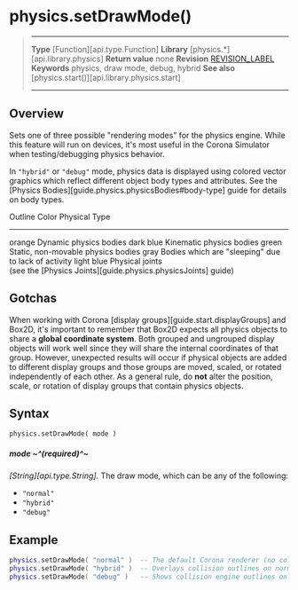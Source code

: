 
# physics.setDrawMode()

> --------------------- ------------------------------------------------------------------------------------------
> __Type__              [Function][api.type.Function]
> __Library__           [physics.*][api.library.physics]
> __Return value__      none
> __Revision__          [REVISION_LABEL](REVISION_URL)
> __Keywords__          physics, draw mode, debug, hybrid
> __See also__          [physics.start()][api.library.physics.start]
> --------------------- ------------------------------------------------------------------------------------------


## Overview

Sets one of three possible "rendering&nbsp;modes" for the physics engine. While this feature will run on devices, it's most useful in the Corona&nbsp;Simulator when testing/debugging physics behavior.

In `"hybrid"` or `"debug"` mode, physics data is displayed using colored vector graphics which reflect different object body types and attributes. See the [Physics Bodies][guide.physics.physicsBodies#body-type] guide for details on body types.

<div class="inner-table">

Outline&nbsp;Color		Physical&nbsp;Type
----------------------	----------------------
orange					Dynamic physics bodies
dark blue				Kinematic physics bodies
green					Static, <nobr>non-movable</nobr> physics bodies
gray					Bodies which are "sleeping" due to lack of activity
light blue				Physical&nbsp;joints <nobr>(see the [Physics Joints][guide.physics.physicsJoints] guide)</nobr>

</div>


## Gotchas

When working with Corona [display&nbsp;groups][guide.start.displayGroups] and Box2D, it's important to remember that Box2D expects all physics objects to share a __global&nbsp;coordinate&nbsp;system__. Both grouped and ungrouped display objects will work well since they will share the internal coordinates of that group. However, unexpected results will occur if physical objects are added to different display groups and those groups are moved, scaled, or rotated independently of each other. As a general rule, do __not__ alter the position, scale, or rotation of display groups that contain physics objects.


## Syntax

	physics.setDrawMode( mode )

##### mode ~^(required)^~
_[String][api.type.String]._ The draw mode, which can be any of the following:

* `"normal"`
* `"hybrid"`
* `"debug"`


## Example

``````lua
physics.setDrawMode( "normal" )  -- The default Corona renderer (no collision outlines)
physics.setDrawMode( "hybrid" )  -- Overlays collision outlines on normal display objects
physics.setDrawMode( "debug" )   -- Shows collision engine outlines only
``````
